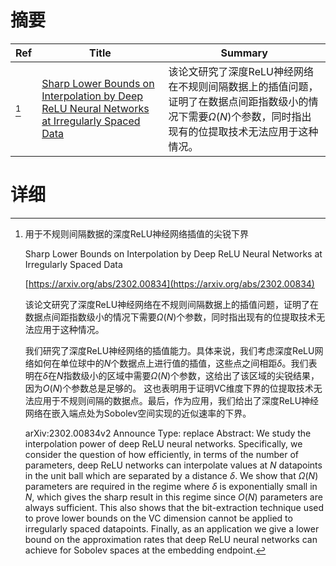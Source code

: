 # 摘要

| Ref | Title | Summary |
| --- | --- | --- |
| [^1] | [Sharp Lower Bounds on Interpolation by Deep ReLU Neural Networks at Irregularly Spaced Data](https://arxiv.org/abs/2302.00834) | 该论文研究了深度ReLU神经网络在不规则间隔数据上的插值问题，证明了在数据点间距指数级小的情况下需要$\Omega(N)$个参数，同时指出现有的位提取技术无法应用于这种情况。 |

# 详细

[^1]: 用于不规则间隔数据的深度ReLU神经网络插值的尖锐下界

    Sharp Lower Bounds on Interpolation by Deep ReLU Neural Networks at Irregularly Spaced Data

    [https://arxiv.org/abs/2302.00834](https://arxiv.org/abs/2302.00834)

    该论文研究了深度ReLU神经网络在不规则间隔数据上的插值问题，证明了在数据点间距指数级小的情况下需要$\Omega(N)$个参数，同时指出现有的位提取技术无法应用于这种情况。

    

    我们研究了深度ReLU神经网络的插值能力。具体来说，我们考虑深度ReLU网络如何在单位球中的$N$个数据点上进行值的插值，这些点之间相距$\delta$。我们表明在$\delta$在$N$指数级小的区域中需要$\Omega(N)$个参数，这给出了该区域的尖锐结果，因为$O(N)$个参数总是足够的。 这也表明用于证明VC维度下界的位提取技术无法应用于不规则间隔的数据点。最后，作为应用，我们给出了深度ReLU神经网络在嵌入端点处为Sobolev空间实现的近似速率的下界。

    arXiv:2302.00834v2 Announce Type: replace  Abstract: We study the interpolation power of deep ReLU neural networks. Specifically, we consider the question of how efficiently, in terms of the number of parameters, deep ReLU networks can interpolate values at $N$ datapoints in the unit ball which are separated by a distance $\delta$. We show that $\Omega(N)$ parameters are required in the regime where $\delta$ is exponentially small in $N$, which gives the sharp result in this regime since $O(N)$ parameters are always sufficient. This also shows that the bit-extraction technique used to prove lower bounds on the VC dimension cannot be applied to irregularly spaced datapoints. Finally, as an application we give a lower bound on the approximation rates that deep ReLU neural networks can achieve for Sobolev spaces at the embedding endpoint.
    

